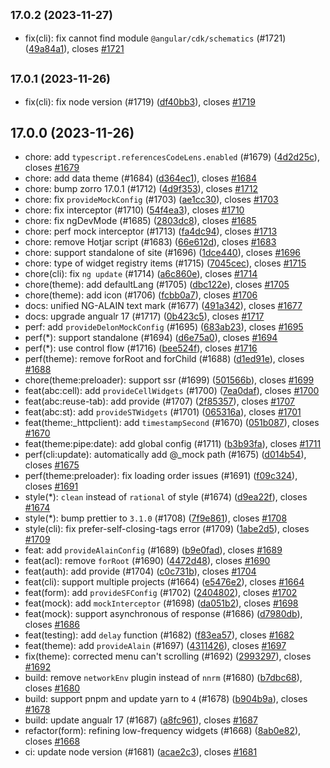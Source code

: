 ## <small>17.0.2 (2023-11-27)</small>

* fix(cli): fix cannot find module `@angular/cdk/schematics` (#1721) ([49a84a1](https://github.com/ng-alain/delon/commit/49a84a1)), closes [#1721](https://github.com/ng-alain/delon/issues/1721)



## <small>17.0.1 (2023-11-26)</small>

* fix(cli): fix node version (#1719) ([df40bb3](https://github.com/ng-alain/delon/commit/df40bb3)), closes [#1719](https://github.com/ng-alain/delon/issues/1719)



## 17.0.0 (2023-11-26)

* chore: add `typescript.referencesCodeLens.enabled` (#1679) ([4d2d25c](https://github.com/ng-alain/delon/commit/4d2d25c)), closes [#1679](https://github.com/ng-alain/delon/issues/1679)
* chore: add data theme (#1684) ([d364ec1](https://github.com/ng-alain/delon/commit/d364ec1)), closes [#1684](https://github.com/ng-alain/delon/issues/1684)
* chore: bump zorro 17.0.1 (#1712) ([4d9f353](https://github.com/ng-alain/delon/commit/4d9f353)), closes [#1712](https://github.com/ng-alain/delon/issues/1712)
* chore: fix `provideMockConfig` (#1703) ([ae1cc30](https://github.com/ng-alain/delon/commit/ae1cc30)), closes [#1703](https://github.com/ng-alain/delon/issues/1703)
* chore: fix interceptor (#1710) ([54f4ea3](https://github.com/ng-alain/delon/commit/54f4ea3)), closes [#1710](https://github.com/ng-alain/delon/issues/1710)
* chore: fix ngDevMode (#1685) ([2803dc8](https://github.com/ng-alain/delon/commit/2803dc8)), closes [#1685](https://github.com/ng-alain/delon/issues/1685)
* chore: perf mock interceptor (#1713) ([fa4dc94](https://github.com/ng-alain/delon/commit/fa4dc94)), closes [#1713](https://github.com/ng-alain/delon/issues/1713)
* chore: remove Hotjar script (#1683) ([66e612d](https://github.com/ng-alain/delon/commit/66e612d)), closes [#1683](https://github.com/ng-alain/delon/issues/1683)
* chore: support standalone of site (#1696) ([1dce440](https://github.com/ng-alain/delon/commit/1dce440)), closes [#1696](https://github.com/ng-alain/delon/issues/1696)
* chore: type of widget registry items (#1715) ([7045cec](https://github.com/ng-alain/delon/commit/7045cec)), closes [#1715](https://github.com/ng-alain/delon/issues/1715)
* chore(cli): fix `ng update` (#1714) ([a6c860e](https://github.com/ng-alain/delon/commit/a6c860e)), closes [#1714](https://github.com/ng-alain/delon/issues/1714)
* chore(theme): add defaultLang (#1705) ([dbc122e](https://github.com/ng-alain/delon/commit/dbc122e)), closes [#1705](https://github.com/ng-alain/delon/issues/1705)
* chore(theme): add icon (#1706) ([fcbb0a7](https://github.com/ng-alain/delon/commit/fcbb0a7)), closes [#1706](https://github.com/ng-alain/delon/issues/1706)
* docs: unified NG-ALAIN text mark (#1677) ([491a342](https://github.com/ng-alain/delon/commit/491a342)), closes [#1677](https://github.com/ng-alain/delon/issues/1677)
* docs: upgrade angualr 17 (#1717) ([0b423c5](https://github.com/ng-alain/delon/commit/0b423c5)), closes [#1717](https://github.com/ng-alain/delon/issues/1717)
* perf: add `provideDelonMockConfig` (#1695) ([683ab23](https://github.com/ng-alain/delon/commit/683ab23)), closes [#1695](https://github.com/ng-alain/delon/issues/1695)
* perf(*): support standalone (#1694) ([d6e75a0](https://github.com/ng-alain/delon/commit/d6e75a0)), closes [#1694](https://github.com/ng-alain/delon/issues/1694)
* perf(*): use control flow (#1716) ([bee524f](https://github.com/ng-alain/delon/commit/bee524f)), closes [#1716](https://github.com/ng-alain/delon/issues/1716)
* perf(theme): remove forRoot and forChild (#1688) ([d1ed91e](https://github.com/ng-alain/delon/commit/d1ed91e)), closes [#1688](https://github.com/ng-alain/delon/issues/1688)
* chore(theme:preloader): support ssr (#1699) ([501566b](https://github.com/ng-alain/delon/commit/501566b)), closes [#1699](https://github.com/ng-alain/delon/issues/1699)
* feat(abc:cell): add `provideCellWidgets` (#1700) ([7ea0daf](https://github.com/ng-alain/delon/commit/7ea0daf)), closes [#1700](https://github.com/ng-alain/delon/issues/1700)
* feat(abc:reuse-tab): add provide (#1707) ([2f85357](https://github.com/ng-alain/delon/commit/2f85357)), closes [#1707](https://github.com/ng-alain/delon/issues/1707)
* feat(abc:st): add `provideSTWidgets` (#1701) ([065316a](https://github.com/ng-alain/delon/commit/065316a)), closes [#1701](https://github.com/ng-alain/delon/issues/1701)
* feat(theme:_httpclient): add `timestampSecond` (#1670) ([051b087](https://github.com/ng-alain/delon/commit/051b087)), closes [#1670](https://github.com/ng-alain/delon/issues/1670)
* feat(theme:pipe:date): add global config (#1711) ([b3b93fa](https://github.com/ng-alain/delon/commit/b3b93fa)), closes [#1711](https://github.com/ng-alain/delon/issues/1711)
* perf(cli:update): automatically add @_mock path (#1675) ([d014b54](https://github.com/ng-alain/delon/commit/d014b54)), closes [#1675](https://github.com/ng-alain/delon/issues/1675)
* perf(theme:preloader): fix loading order issues (#1691) ([f09c324](https://github.com/ng-alain/delon/commit/f09c324)), closes [#1691](https://github.com/ng-alain/delon/issues/1691)
* style(*): `clean` instead of `rational` of style (#1674) ([d9ea22f](https://github.com/ng-alain/delon/commit/d9ea22f)), closes [#1674](https://github.com/ng-alain/delon/issues/1674)
* style(*): bump prettier to `3.1.0` (#1708) ([7f9e861](https://github.com/ng-alain/delon/commit/7f9e861)), closes [#1708](https://github.com/ng-alain/delon/issues/1708)
* style(cli): fix prefer-self-closing-tags error (#1709) ([1abe2d5](https://github.com/ng-alain/delon/commit/1abe2d5)), closes [#1709](https://github.com/ng-alain/delon/issues/1709)
* feat: add `provideAlainConfig` (#1689) ([b9e0fad](https://github.com/ng-alain/delon/commit/b9e0fad)), closes [#1689](https://github.com/ng-alain/delon/issues/1689)
* feat(acl): remove `forRoot` (#1690) ([4472d48](https://github.com/ng-alain/delon/commit/4472d48)), closes [#1690](https://github.com/ng-alain/delon/issues/1690)
* feat(auth): add provide (#1704) ([c0c731b](https://github.com/ng-alain/delon/commit/c0c731b)), closes [#1704](https://github.com/ng-alain/delon/issues/1704)
* feat(cli): support multiple projects (#1664) ([e5476e2](https://github.com/ng-alain/delon/commit/e5476e2)), closes [#1664](https://github.com/ng-alain/delon/issues/1664)
* feat(form): add `provideSFConfig` (#1702) ([2404802](https://github.com/ng-alain/delon/commit/2404802)), closes [#1702](https://github.com/ng-alain/delon/issues/1702)
* feat(mock): add `mockInterceptor` (#1698) ([da051b2](https://github.com/ng-alain/delon/commit/da051b2)), closes [#1698](https://github.com/ng-alain/delon/issues/1698)
* feat(mock): support asynchronous of response (#1686) ([d7980db](https://github.com/ng-alain/delon/commit/d7980db)), closes [#1686](https://github.com/ng-alain/delon/issues/1686)
* feat(testing): add `delay` function (#1682) ([f83ea57](https://github.com/ng-alain/delon/commit/f83ea57)), closes [#1682](https://github.com/ng-alain/delon/issues/1682)
* feat(theme): add `provideAlain` (#1697) ([4311426](https://github.com/ng-alain/delon/commit/4311426)), closes [#1697](https://github.com/ng-alain/delon/issues/1697)
* fix(theme): corrected menu can't scrolling (#1692) ([2993297](https://github.com/ng-alain/delon/commit/2993297)), closes [#1692](https://github.com/ng-alain/delon/issues/1692)
* build: remove `networkEnv` plugin instead of `nnrm` (#1680) ([b7dbc68](https://github.com/ng-alain/delon/commit/b7dbc68)), closes [#1680](https://github.com/ng-alain/delon/issues/1680)
* build: support pnpm and update yarn to `4` (#1678) ([b904b9a](https://github.com/ng-alain/delon/commit/b904b9a)), closes [#1678](https://github.com/ng-alain/delon/issues/1678)
* build: update angualr 17 (#1687) ([a8fc961](https://github.com/ng-alain/delon/commit/a8fc961)), closes [#1687](https://github.com/ng-alain/delon/issues/1687)
* refactor(form): refining low-frequency widgets (#1668) ([8ab0e82](https://github.com/ng-alain/delon/commit/8ab0e82)), closes [#1668](https://github.com/ng-alain/delon/issues/1668)
* ci: update node version (#1681) ([acae2c3](https://github.com/ng-alain/delon/commit/acae2c3)), closes [#1681](https://github.com/ng-alain/delon/issues/1681)


